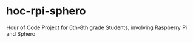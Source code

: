 # hoc-rpi-sphero
Hour of Code Project for 6th-8th grade Students, involving Raspberry Pi and Sphero
